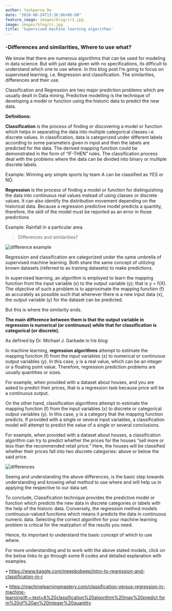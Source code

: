 ```yaml
---
author: Yashparna De
date: "2020-08-24T13:36:06+06:00"
feature_image: images/blog/cr1.jpg
image: images/blog/cr.jpg
title: 'Supervised machine learning algorithms'
---
```

### -Differences and similarities, Where to use what?


We know that there are numerous algorithms that can be used for modeling in data science. But with just data given with no specifications, its difficult to understand which one to use where. In this blog post I’m going to focus on supervised learning, i.e.  Regression and classification. The similarities, differences and their use.

Classification and Regression are two major prediction problems which are usually dealt in Data mining. Predictive modelling is the technique of developing a model or function using the historic data to predict the new data.



**Definitions:**

**Classification** is the process of finding or discovering a model or function which helps in separating the data into multiple categorical classes i.e. discrete values. In classification, data is categorized under different labels according to some parameters given in input and then the labels are predicted for the data.
The derived mapping function could be demonstrated in the form of “IF-THEN” rules. The classification process deal with the problems where the data can be divided into binary or multiple discrete labels.

 Example: Winning any simple sports by team A can be classified as YES or NO.

**Regression** is the process of finding a model or function for distinguishing the data into continuous real values instead of using classes or discrete values. It can also identify the distribution movement depending on the historical data. Because a regression predictive model predicts a quantity, therefore, the skill of the model must be reported as an error in those predictions

Example: Rainfall in a particular area.

>Differences and similarities?


![difference example](/images/blog/cr2.png)


Regression and classification are categorized under the same umbrella of supervised machine learning. Both share the same concept of utilizing known datasets (referred to as training datasets) to make predictions.

In supervised learning, an algorithm is employed to learn the mapping function from the input variable (x) to the output variable (y); that is y = f(X).
The objective of such a problem is to approximate the mapping function (f) as accurately as possible such that whenever there is a new input data (x), the output variable (y) for the dataset can be predicted.

But this is where the similarity ends.

**The main difference between them is that the output variable in regression is numerical (or continuous) while that for classification is categorical (or discrete).**

As defined by Dr. Michael J. Garbade in his blog:

In machine learning, **regression algorithms** attempt to estimate the mapping function (f) from the input variables (x) to numerical or continuous output variables (y).
In this case, y is a real value, which can be an integer or a floating point value. Therefore, regression prediction problems are usually quantities or sizes.

For example, when provided with a dataset about houses, and you are asked to predict their prices, that is a regression task because price will be a continuous output.


On the other hand, classification algorithms attempt to estimate the mapping function (f) from the input variables (x) to discrete or categorical output variables (y).
In this case, y is a category that the mapping function predicts. If provided with a single or several input variables, a classification model will attempt to predict the value of a single or several conclusions.

For example, when provided with a dataset about houses, a classification algorithm can try to predict whether the prices for the houses “sell more or less than the recommended retail price.”
Here, the houses will be classified whether their prices fall into two discrete categories: above or below the said price.

![differences](/images/blog/cr3.jpg)


Seeing and understanding the above differences, is the basic step towards understanding and knowing what method to use where and will help us in applying the respective to our data set. 


To conclude, Classification technique provides the predictive model or function which predicts the new data in discrete categories or labels with the help of the historic data. Conversely, the regression method models continuous-valued functions which means it predicts the data in continuous numeric data.
Selecting the correct algorithm for your machine learning problem is critical for the realization of the results you need.

Hence, its important to understand the basic concept of which to use where.



For more understanding and to work with the above stated models, click on the below links to go through some R codes and detailed explanation with examples.

•	https://www.kaggle.com/meepbobeep/intro-to-regression-and-classification-in-r

•	https://machinelearningmastery.com/classification-versus-regression-in-machine-learning/#:~:text=A%20classification%20algorithm%20may%20predict,form%20of%20an%20integer%20quantity.

